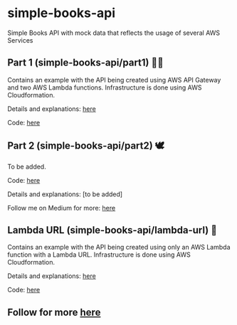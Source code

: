 # simple-books-api
Simple Books API with mock data that reflects the usage of several AWS Services

## Part 1 (simple-books-api/part1) :mage_man:	

Contains an example with the API being created using AWS API Gateway and two AWS Lambda functions. Infrastructure is done using AWS Cloudformation.

Details and explanations: [here](https://learnwithalex.medium.com/aws-learning-simple-api-using-lambda-url-with-cloudformation-119d33ca2dea)

Code: [here](part1)

## Part 2 (simple-books-api/part2)  :dove:	

To be added.

Code: [here](part2)

Details and explanations: [to be added]

Follow me on Medium for more: [here](https://learnwithalex.medium.com)

## Lambda URL (simple-books-api/lambda-url) :santa:	

Contains an example with the API being created using only an AWS Lambda function with a Lambda URL. Infrastructure is done using AWS Cloudformation.

Details and explanations: [here](https://learnwithalex.medium.com/aws-learning-simple-api-using-lambda-url-with-cloudformation-119d33ca2dea)

Code: [here](lambda-url)

## Follow for more [here](https://learnwithalex.medium.com)
